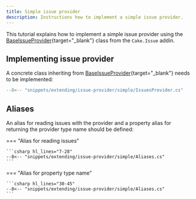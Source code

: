```yaml
---
title: Simple issue provider
description: Instructions how to implement a simple issue provider.
---
```


This tutorial explains how to implement a simple issue provider using the
[BaseIssueProvider](https://cakebuild.net/api/Cake.Issues/BaseIssueProvider/){target="_blank"}
class from the `Cake.Issue` addin.

## Implementing issue provider

A concrete class inheriting from [BaseIssueProvider](https://cakebuild.net/api/Cake.Issues/BaseIssueProvider/){target="_blank"}
needs to be implemented:

```csharp
--8<-- "snippets/extending/issue-provider/simple/IssuesProvider.cs"
```

## Aliases

An alias for reading issues with the provider and a property alias for returning
the provider type name should be defined:

=== "Alias for reading issues"

    ```csharp hl_lines="7-28"
    --8<-- "snippets/extending/issue-provider/simple/Aliases.cs"
    ```

=== "Alias for property type name"

    ```csharp hl_lines="30-45"
    --8<-- "snippets/extending/issue-provider/simple/Aliases.cs"
    ```

